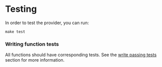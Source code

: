 # Testing

In order to test the provider, you can run:

```console
make test
```

### Writing function tests

All functions should have corresponding tests. See the [write passing tests](./add-a-new-function.md#write-passing-tests) section for more information.
